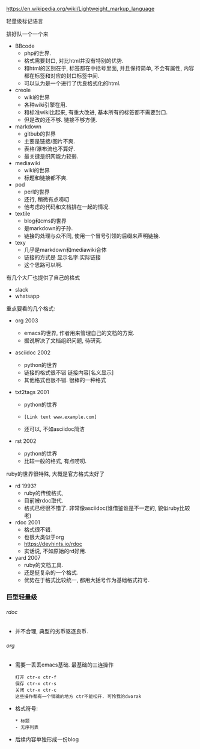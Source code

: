 https://en.wikipedia.org/wiki/Lightweight_markup_language

轻量级标记语言

排好队一个一个来

- BBcode
  - php的世界.
  - 格式需要封口, 对比html并没有特别的优势.
  - 和html的区别在于, 标签都在中括号里面, 并且保持简单, 不会有属性, 内容都在标签和对应的封口标签中间.
  - 可以认为是一个进行了优良格式化的html.
- creole
  - wiki的世界
  - 各种wiki引擎在用.
  - 和标准wiki比起来, 有重大改进, 基本所有的标签都不需要封口. 
  - 但是改的还不够. 链接不够方便.
- markdown
  - gitbub的世界
  - 主要是链接/图片不爽.
  - 表格/瀑布流也不算好.
  - 最关键是织网能力较弱.
- mediawiki
  - wiki的世界
  - 标题和链接都不爽.
- pod
  - perl的世界
  - 还行, 稍微有点唠叨
  - 他考虑的代码和文档排在一起的情况.
- textile
  - blog和cms的世界
  - 是markdown的子孙.
  - 链接的处理与众不同, 使用一个冒号引领的后缀来声明链接.
- texy
  - 几乎是markdown和mediawiki合体
  - 链接的方式是   显示名字:实际链接
  - 这个思路可以啊.

有几个大厂也提供了自己的格式

- slack
- whatsapp

重点要看的几个格式:

- org 2003

  - emacs的世界, 作者用来管理自己的文档的方案.
  - 据说解决了文档组织问题, 待研究.

- asciidoc 2002

  - python的世界
  - 链接的格式很不错  链接内容[名义显示]
  - 其他格式也很不错. 很棒的一种格式

- txt2tags 2001

  - python的世界

  - ```txt2tags
    [Link text www.example.com]
    ```

  - 还可以, 不如asciidoc简洁

- rst 2002

  - python的世界
  - 比较一般的格式, 有点唠叨.



ruby的世界很特殊, 大概是官方格式太好了

- rd 1993?
  - ruby的传统格式,
  - 目前被rdoc取代.
  - 格式已经很不错了. 非常像asciidoc(谁借鉴谁是不一定的, 貌似ruby比较老)
- rdoc 2001
  - 格式很不错.
  - 也很大类似于org
  - https://devhints.io/rdoc
  - 实话说, 不如原始的rd好用.
- yard 2007
  - ruby的文档工具.
  - 还是挺复杂的一个格式.
  - 优势在于格式比较统一, 都用大括号作为基础格式符号.

### 巨型轻量级

###### rdoc

- 并不合理, 典型的劣币驱逐良币.

###### org

- 需要一丢丢emacs基础. 最基础的三连操作

  ```
  打开 ctr-x ctr-f
  保存 ctr-x ctr-s
  关闭 ctr-x ctr-c
  这些操作都有一个销魂的地方 ctr不能松开. 可怜我的dvorak
  ```

- 格式符号:

  ```
  * 标题
  - 无序列表
  ```

- 后续内容单独形成一份blog

